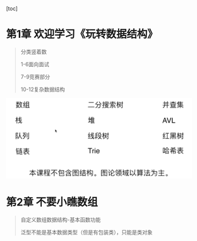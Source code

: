 [toc]

# 第1章  欢迎学习《玩转数据结构》



>分类竖着数
>
>1-6面向面试
>
>7-9竞赛部分
>
> 10-12复杂数据结构

![image-20200223205535273](玩转数据结构-笔记03.assets/image-20200223205535273.png)

# 第2章 不要小瞧数组

>自定义数组数据结构-基本函数功能
>
>泛型不能是基本数据类型（但是有包装类），只能是类对象


